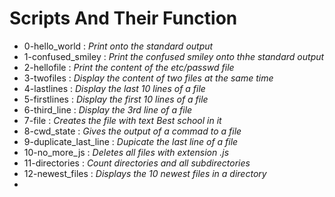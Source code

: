# Scripts And Their Function
- 0-hello_world : *Print onto the standard output* 
- 1-confused_smiley : *Print the confused smiley onto thhe standard output* 
- 2-hellofile : *Print the content of the etc/passwd file* 
- 3-twofiles : *Display the content of two files at the same time* 
- 4-lastlines : *Display the last 10 lines of a file* 
- 5-firstlines : *Display the first 10 lines of a file* 
- 6-third_line : *Display the 3rd line of a file* 
- 7-file : *Creates the file with text Best school in it* 
- 8-cwd_state : *Gives the output of a commad to a file* 
- 9-duplicate_last_line : *Dupicate the last line of a file* 
- 10-no_more_js : *Deletes all files with extension .js* 
- 11-directories : *Count directories and all subdirectories* 
- 12-newest_files : *Displays the 10 newest files in a directory* 
- 
